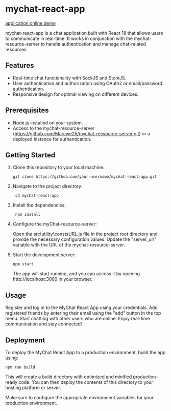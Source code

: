 # mychat-react-app

[application online demo](https://www.wewehappy.com)


mychat-react-app is a chat application built with React 18 that allows users to communicate in real-time. It works in conjunction with the mychat-resource-server to handle authentication and manage chat-related resources.

## Features

- Real-time chat functionality with SockJS and StomJS.
- User authentication and authorization using OAuth2 or email/password authentication.
- Responsive design for optimal viewing on different devices.

## Prerequisites

- Node.js installed on your system.
- Access to the  mychat-resource-server (https://github.com/Marcwe25/mychat-ressource-server.git) or a deployed instance for authentication.

## Getting Started

1. Clone this repository to your local machine:

   ```shell
   git clone https://github.com/your-username/mychat-react-app.git
   ```

2. Navigate to the project directory:

   ```shell
    cd mychat-react-app
   ```

3. Install the dependencies:

   ```shell
    npm install
   ```

4. Configure the myChat-resource-server:

    Open the src\utility\constsURL.js file in the project root directory and provide the necessary configuration values. Update the "server_url" variable with the URL of the  mychat-resource-server.

5. Start the development server:

    ```shell
    npm start
    ```
    The app will start running, and you can access it by opening http://localhost:3000 in your browser.

## Usage
Register and log in to the MyChat React App using your credentials.
Add registered friends by entering their email using the "add" button in the top menu.
Start chatting with other users who are online.
Enjoy real-time communication and stay connected!

## Deployment
To deploy the MyChat React App to a production environment, build the app using:

```shell
npm run build
```
This will create a build directory with optimized and minified production-ready code. You can then deploy the contents of this directory to your hosting platform or server.

Make sure to configure the appropriate environment variables for your production environment.